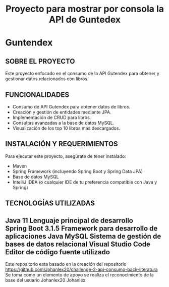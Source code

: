 <div align="center">
  <h1 align="center">
    <br /> Proyecto para mostrar por consola la API de Guntedex 
    <br />
     </h1>
</div>

# Guntendex
##  SOBRE EL PROYECTO
Este proyecto enfocado en el consumo de la API Gutendex para obtener y gestionar datos relacionados con libros.

## FUNCIONALIDADES
- Consumo de API Gutendex para obtener datos de libros.
- Creación y gestión de entidades mediante JPA.
- Implementación de CRUD para libros.
- Consultas avanzadas a la base de datos MySQL.
- Visualización de los top 10 libros más descargados.

## INSTALACIÓN Y REQUERIMIENTOS 
Para ejecutar este proyecto, asegúrate de tener instalado:
- Maven
- Spring Framework (incluyendo Spring Boot y Spring Data JPA)
- Base de datos MySQL
- IntelliJ IDEA (o cualquier IDE de tu preferencia compatible con Java y Spring)

## TECNOLOGÍAS UTILIZADAS 

Java             11       Lenguaje principal de desarrollo           
Spring Boot      3.1.5    Framework para desarrollo de aplicaciones Java 
MySQL                     Sistema de gestión de bases de datos relacional
Visual Studio Code        Editor de código fuente utilizado
----------------------------------------------------------
Este repositorio esta basado en la creación del repositorio https://github.com/Johanlex20/challenge-2-api-consumo-back-literatura 
Se toma como un elemento de apoyo se realiza el reconocimiento de la base del usuario Johanlex20 Johanlex


